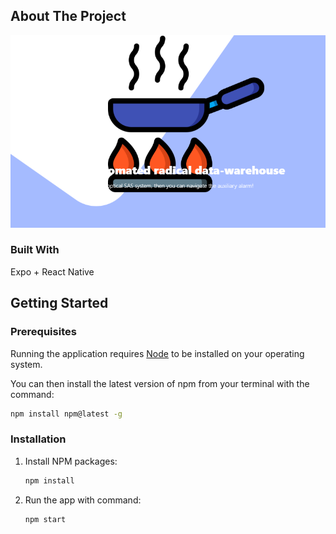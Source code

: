## About The Project

<img src="review.png" alt="Review" title="Review Project">

### Built With

Expo + React Native

## Getting Started

### Prerequisites

Running the application requires [Node](https://nodejs.org/en/) to be installed on your operating system.

You can then install the latest version of npm from your terminal with the command:

```sh
npm install npm@latest -g
```

### Installation

1. Install NPM packages:

   ```sh
   npm install
   ```

2. Run the app with command:

   ```sh
   npm start
   ```

